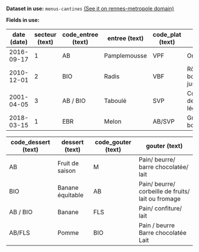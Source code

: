 **Dataset in use:** `menus-cantines` [(See it on rennes-metropole domain)](https://rennes-metropole.opendatasoft.com/explore/dataset/menus-cantines/table/)

**Fields in use:** 

| date (date) | secteur (text) |  code_entree (text) | entree (text)  | code_plat (text) | plat (text) |  code_legumes (text) | legumes (text) | code_laitage (text) |  laitage (text) | 
|---|---|---|---|---|---|---|---|---|---|
|2016-09-17|1|AB|Pamplemousse|VPF|Omelette|AB|Salade verte|EBR|Fromage|
|2010-12-01|2|BIO|Radis|VBF|Rôti de boeuf au jus|BIO|Frites|AB|Fromage blanc|
|2001-04-05|3|AB / BIO|Taboulé|SVP|Couscous de légumes|AB / BIO|Haricots verts|LOC|Yaourt nature|
|2018-03-15|1|EBR|Melon|AB/SVP|Gratin de boulgour|EBR|Haricots beurre|BIO|Petits suisses|

|code_dessert (text) | dessert (text) |  code_gouter (text) | gouter (text) |
|---|---|---|---|
|AB|Fruit de saison|M|Pain/ beurre/ barre chocolatée/ lait|
|BIO|Banane équitable|AB|Pain/ beurre/ corbeille de fruits/ lait ou fromage|
|AB / BIO|Banane|FLS|Pain/ confiture/ lait|
|AB/FLS|Pomme|BIO|Pain / beurre Barre chocolatée Lait|